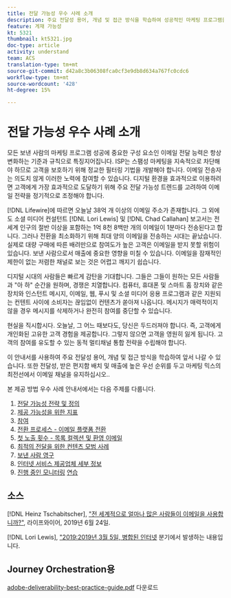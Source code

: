 ```yaml
---
title: 전달 가능성 우수 사례 소개
description: 주요 전달성 용어, 개념 및 접근 방식을 학습하여 성공적인 마케팅 프로그램을 위한 역량을 확보하십시오.
feature: 게재 가능성
kt: 5321
thumbnail: kt5321.jpg
doc-type: article
activity: understand
team: ACS
translation-type: tm+mt
source-git-commit: d42a8c3b06308fca0cf3e9db8d634a767fc0cdc6
workflow-type: tm+mt
source-wordcount: '428'
ht-degree: 15%

---
```



# 전달 가능성 우수 사례 소개

모든 보낸 사람의 마케팅 프로그램 성공에 중요한 구성 요소인 이메일 전달 능력은 항상 변화하는 기준과 규칙으로 특징지어집니다. ISP는 스팸성 마케팅을 지속적으로 차단해야 하므로 고객을 보호하기 위해 정교한 필터링 기법을 개발해야 합니다. 이메일 전송자는 의도치 않게 이러한 노력에 참여할 수 있습니다. 디지털 환경을 효과적으로 이용하려면 고객에게 가장 효과적으로 도달하기 위해 주요 전달 가능성 트렌드를 고려하여 이메일 전략을 정기적으로 조정해야 합니다.

[!DNL Lifewire]에 따르면 오늘날 38억 개 이상의 이메일 주소가 존재합니다. 그 외에도 소셜 미디어 컨설턴트 [!DNL Lori Lewis] 및 [!DNL Chad Callahan] 보고서는 전 세계 인구의 절반 이상을 포함하는 1억 8천 8백만 개의 이메일이 1분마다 전송된다고 합니다. 그러나 전환을 최소화하기 위해 최대 양의 이메일을 전송하는 시대는 끝났습니다. 실제로 대량 구매에 따른 배려만으로 참여도가 높은 고객은 이메일을 받지 못할 위험이 있습니다. 보낸 사람으로서 매출에 중요한 영향을 미칠 수 있습니다. 이메일을 잠재적인 제한이 없는 저렴한 채널로 보는 것은 어렵고 깨지기 쉽습니다.

디지털 시대의 사람들은 빠르게 감탄을 기대합니다. 그들은 그들이 원하는 모든 사람들과 &quot;아 하&quot; 순간을 원하며, 경쟁은 치열합니다. 컴퓨터, 휴대폰 및 스마트 홈 장치와 같은 장치와 인스턴트 메시지, 이메일, 웹, 푸시 및 소셜 미디어 응용 프로그램과 같은 지원되는 컨텐트 사이에 소비자는 끊임없이 컨텐츠가 쏟아져 나옵니다. 메시지가 매력적이지 않을 경우 메시지를 삭제하거나 완전히 참여를 중단할 수 있습니다.

현실을 직시합시다. 오늘날, 그 어느 때보다도, 당신은 두드러져야 합니다. 즉, 고객에게 개인화된 고유한 고객 경험을 제공합니다. 그렇지 않으면 고객을 영원히 잃게 됩니다. 고객의 참여를 유도할 수 있는 동적 멀티채널 통합 전략을 수립해야 합니다.

이 안내서를 사용하여 주요 전달성 용어, 개념 및 접근 방식을 학습하여 앞서 나갈 수 있습니다. 또한 전달성, 받은 편지함 배치 및 매출에 높은 우선 순위를 두고 마케팅 믹스의 최전선에서 이메일 채널을 유지하십시오..

본 제공 방법 우수 사례 안내서에서는 다음 주제를 다룹니다.

1. [전달 가능성 전략 및 정의](/help/deliverability-strategy-and-definition.md)
2. [제공 가능성을 위한 지표](/help/metrics/metrics-overview.md)
3. [참여](/help/engagement.md)
4. [전환 프로세스 - 이메일 플랫폼 전환](/help/transition-process/switching-email-platforms.md)
5. [첫 노출 횟수 - 목록 컬렉션 및 환영 이메일](/help/first-impressions/address-collection-and-list-growth.md)
6. [최적의 전달을 위한 컨텐츠 모범 사례](/help/content-best-practices-for-optimal-delivery.md)
7. [보낸 사람 영구](/help/sender-permanence.md)
8. [인터넷 서비스 제공업체 세부 정보](/help/internet-service-provider-specifics/overview.md)
9. [진행 중인 모니터링](/help/ongoing-monitoring.md)
   [연습](/help/putting-it-in-practice.md)

## 소스

[!DNL Heinz Tschabitscher],  [&quot;전 세계적으로 얼마나 많은 사람들이 이메일을 사용합니까?&quot;](https://www.lifewire.com/how-many-email-users-are-there-1171213), 라이프와이어, 2019년 6월 24일.

[!DNL Lori Lewis],  [&quot;2019:2019년 3월 5일, 병합된 인터넷](https://www.allaccess.com/merge/archive/29580/2019-this-is-what-happens-in-an-internet-minute) 분기에서 발생하는 내용입니다.

## Journey Orchestration용

[adobe-deliverability-best-practice-guide.pdf](/help/assets/adobe-deliverability-best-practice-guide.pdf) 다운로드
